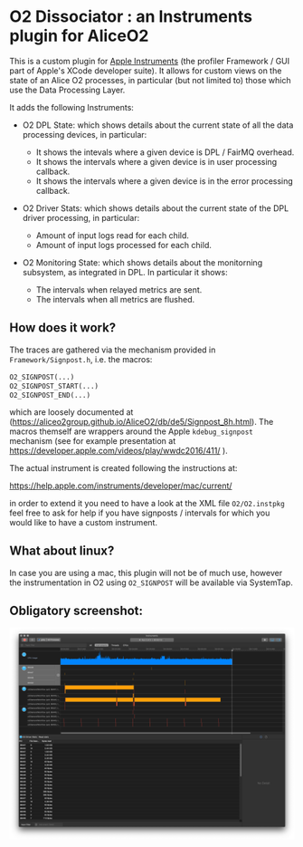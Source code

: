 # O2 Dissociator : an Instruments plugin for AliceO2

This is a custom plugin for [Apple
Instruments](https://help.apple.com/instruments/mac/10.0/) (the profiler
Framework / GUI part of Apple's XCode developer suite). It allows for custom
views on the state of an Alice O2 processes, in particular (but not limited to)
those which use the Data Processing Layer.

It adds the following Instruments:

* O2 DPL State: which shows details about the current state of all the data
  processing devices, in particular:
   * It shows the intevals where a given device is DPL / FairMQ overhead.
   * It shows the intervals where a given device is in user processing callback.
   * It shows the intervals where a given device is in the error processing callback.

* O2 Driver Stats: which shows details about the current state of the DPL driver processing,
  in particular:
   * Amount of input logs read for each child.
   * Amount of input logs processed for each child.

* O2 Monitoring State: which shows details about the monitorning subsystem, as integrated in DPL.
  In particular it shows:
   * The intervals when relayed metrics are sent.
   * The intervals when all metrics are flushed.

## How does it work?

The traces are gathered via the mechanism provided in `Framework/Signpost.h`, i.e. the macros:

```
O2_SIGNPOST(...)
O2_SIGNPOST_START(...)
O2_SIGNPOST_END(...)
```

which are loosely documented at
(https://aliceo2group.github.io/AliceO2/db/de5/Signpost_8h.html). The macros
themself are wrappers around the Apple `kdebug_signpost` mechanism (see for
example presentation at <https://developer.apple.com/videos/play/wwdc2016/411/>
).

The actual instrument is created following the instructions at:

https://help.apple.com/instruments/developer/mac/current/

in order to extend it you need to have a look at the XML file `O2/O2.instpkg`
feel free to ask for help if you have signposts / intervals for which you would
like to have a custom instrument.

## What about linux?

In case you are using a mac, this plugin will not be of much use, however the
instrumentation in O2 using `O2_SIGNPOST` will be available via SystemTap.

## Obligatory screenshot:

![screenshot](screenshot.png)
